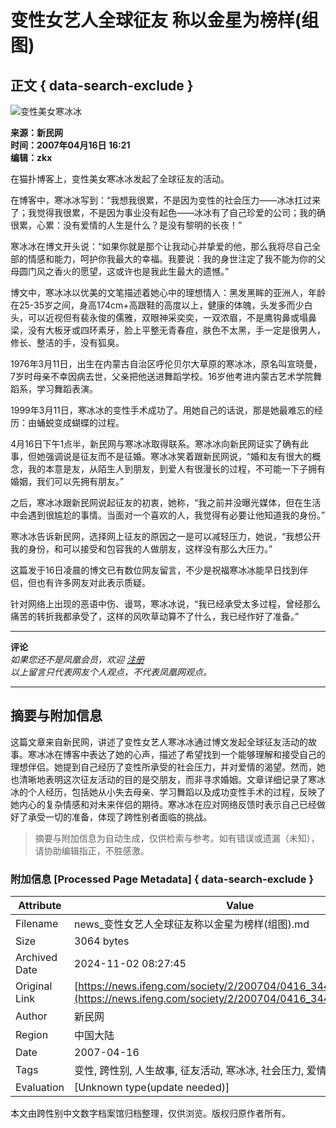 # 变性女艺人全球征友 称以金星为榜样(组图)

## 正文 { data-search-exclude }


![变性美女寒冰冰](http://img.ifeng.com/res/200704/0416_88615.jpg)

**来源：新民网**  
**时间：2007年04月16日 16:21**  
**编辑：zkx**

在猫扑博客上，变性美女寒冰冰发起了全球征友的活动。

在博客中，寒冰冰写到：“我想我很累，不是因为变性的社会压力——冰冰扛过来了；我觉得我很累，不是因为事业没有起色——冰冰有了自己珍爱的公司；我的确很累，心累：没有爱情的人生是什么？是没有黎明的长夜！”

寒冰冰在博文开头说：“如果你就是那个让我动心并挚爱的他，那么我将尽自己全部的情感和能力，呵护你我最大的幸福。我要说：我的身世注定了我不能为你的父母圆门风之香火的愿望，这或许也是我此生最大的遗憾。”

博文中，寒冰冰以优美的文笔描述着她心中的理想情人：黑发黑眸的亚洲人，年龄在25-35岁之间，身高174cm+高跟鞋的高度以上，健康的体魄，头发多而少白头，可以近视但有裴永俊的儒雅，双眼神采奕奕，一双浓眉，不是鹰钩鼻或塌鼻梁，没有大板牙或四环素牙，脸上平整无青春痘，肤色不太黑，手一定是很男人，修长、整洁的手，没有狐臭。

1976年3月11日，出生在内蒙古自治区呼伦贝尔大草原的寒冰冰，原名叫宣晓曼，7岁时母亲不幸因病去世，父亲把他送进舞蹈学校。16岁他考进内蒙古艺术学院舞蹈系，学习舞蹈表演。

1999年3月11日，寒冰冰的变性手术成功了。用她自己的话说，那是她最难忘的经历：由蛹蜕变成蝴蝶的过程。

4月16日下午1点半，新民网与寒冰冰取得联系。寒冰冰向新民网证实了确有此事，但她强调说是征友而不是征婚。寒冰冰笑着跟新民网说，“婚和友有很大的概念，我的本意是友，从陌生人到朋友，到爱人有很漫长的过程，不可能一下子拥有婚姻，我们可以先拥有朋友。”

之后，寒冰冰跟新民网说起征友的初衷，她称，“我之前并没曝光媒体，但在生活中会遇到很尴尬的事情。当面对一个喜欢的人，我觉得有必要让他知道我的身份。”

寒冰冰告诉新民网，选择网上征友的原因之一是可以减轻压力，她说，“我想公开我的身份，和可以接受和包容我的人做朋友，这样没有那么大压力。”

这篇发于16日凌晨的博文已有数位网友留言，不少是祝福寒冰冰能早日找到伴侣，但也有许多网友对此表示质疑。

针对网络上出现的恶语中伤、谩骂，寒冰冰说，“我已经承受太多过程，曾经那么痛苦的转折我都承受了，这样的风吹草动算不了什么，我已经作好了准备。”

---

**评论**  
*如果您还不是凤凰会员，欢迎 [注册](http://sso.ifeng.com/ssos/register.jsp)*  
*以上留言只代表网友个人观点，不代表凤凰网观点。*

---
<!-- tcd_original_link https://news.ifeng.com/society/2/200704/0416_344_103724.shtml -->
## 摘要与附加信息

<!-- tcd_abstract -->
这篇文章来自新民网，讲述了变性女艺人寒冰冰通过博文发起全球征友活动的故事。寒冰冰在博客中表达了她的心声，描述了希望找到一个能够理解和接受自己的理想伴侣。她提到自己经历了变性所承受的社会压力，并对爱情的渴望。然而，她也清晰地表明这次征友活动的目的是交朋友，而非寻求婚姻。文章详细记录了寒冰冰的个人经历，包括她从小失去母亲、学习舞蹈以及成功变性手术的过程，反映了她内心的复杂情感和对未来伴侣的期待。寒冰冰在应对网络反馈时表示自己已经做好了承受一切的准备，体现了跨性别者面临的挑战。
<!-- tcd_abstract_end -->

> 摘要与附加信息为自动生成，仅供检索与参考。如有错误或遗漏（未知），请协助编辑指正，不胜感激。

### 附加信息 [Processed Page Metadata] { data-search-exclude }

| Attribute       | Value                                  |
|-----------------|----------------------------------------|
| Filename        | news_变性女艺人全球征友称以金星为榜样(组图).md                             |
| Size            | 3064 bytes                           |
| Archived Date   | 2024-11-02 08:27:45                             |
| Original Link   | [https://news.ifeng.com/society/2/200704/0416_344_103724.shtml](https://news.ifeng.com/society/2/200704/0416_344_103724.shtml)                       |
| Author          | 新民网                               |
| Region          | 中国大陆                               |
| Date            | 2007-04-16                                 |
| Tags            | 变性, 跨性别, 人生故事, 征友活动, 寒冰冰, 社会压力, 爱情, 心理感受                                 |
| Evaluation            | [Unknown type(update needed)]                                 |
<!-- tcd_table_end -->

本文由跨性别中文数字档案馆归档整理，仅供浏览。版权归原作者所有。

